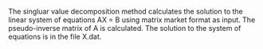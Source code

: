 The singluar value decomposition method calculates the solution to the linear system of equations AX = B using matrix market format as input. The pseudo-inverse matrix of A is calculated. The solution to the system of equations is in the file X.dat.
